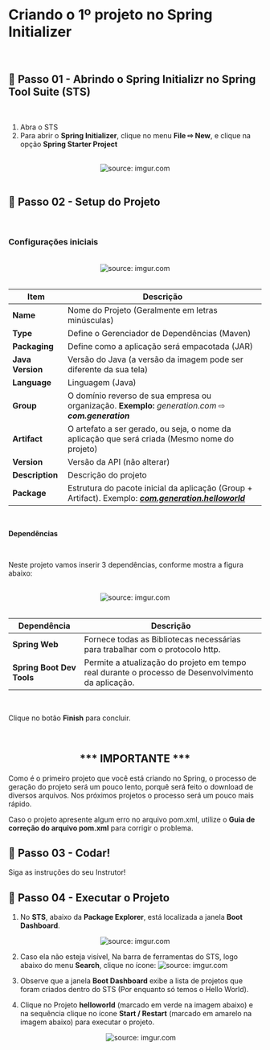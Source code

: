 <h1>Criando o 1º projeto no Spring Initializer</h1>

<br />

<h2>👣 Passo 01 - Abrindo o Spring Initializr no Spring Tool Suite (STS)</h2>

<br />

1) Abra o STS
2) Para abrir o **Spring Initializer**, clique no menu **File ⇨ New**, e clique na opção **Spring Starter Project**

<br />

<div align="center"><img src="https://i.imgur.com/XLRyeRq.png" title="source: imgur.com" /></div>

<br /> 

<h2>👣 Passo 02 - Setup do Projeto</h2>

<br />

<h3>Configurações iniciais</h3>

<br />

<div align="center"><img src="https://i.imgur.com/ES3D1bA.png" title="source: imgur.com" /></div>

<br />

| Item             | Descrição                                                    |
| ---------------- | ------------------------------------------------------------ |
| **Name**         | Nome do Projeto (Geralmente em letras minúsculas)            |
| **Type**         | Define o Gerenciador de Dependências (Maven)                 |
| **Packaging**    | Define como a aplicação será empacotada (JAR)                |
| **Java Version** | Versão do Java (a versão da imagem pode ser diferente da sua tela) |
| **Language**     | Linguagem (Java)                                             |
| **Group**        | O domínio reverso de sua empresa ou organização. **Exemplo:** *generation.com* ⇨ ***com.generation*** |
| **Artifact**     | O artefato a ser gerado, ou seja, o nome da aplicação que será criada (Mesmo nome do projeto) |
| **Version**      | Versão da API (não alterar)                                  |
| **Description**  | Descrição do projeto                                         |
| **Package**      | Estrutura do pacote inicial da aplicação (Group + Artifact). Exemplo: ***<u>com.generation.helloworld</u>*** |

<br />

**Dependências**

<br />

Neste projeto vamos inserir 3 dependências, conforme mostra a figura abaixo:

<br />

<div align="center"><img src="https://i.imgur.com/xkwG1en.png" title="source: imgur.com" /></div>

<br />

| Dependência               | Descrição                                                    |
| ------------------------- | ------------------------------------------------------------ |
| **Spring Web**            | Fornece todas as Bibliotecas necessárias para trabalhar com o protocolo http. |
| **Spring Boot Dev Tools** | Permite a atualização do projeto em tempo real durante o processo de Desenvolvimento da aplicação. |


<br />

Clique no botão **Finish** para concluir.

<br />

<div align="center"> <h2>*** IMPORTANTE ***</h2></div>

Como é o primeiro projeto que você está criando no Spring, o processo de geração do projeto será um pouco lento, porquê será feito o download de diversos arquivos. Nos próximos projetos o processo será um pouco mais rápido.

Caso o projeto apresente algum erro no arquivo pom.xml, utilize o <b>Guia de correção do arquivo pom.xml</b> para corrigir o problema.



<h2>👣 Passo 03 - Codar!</h2>



Siga as instruções do seu Instrutor!



<h2>👣 Passo 04 - Executar o Projeto</h2>



1. No **STS**, abaixo da **Package Explorer**, está localizada a janela **Boot Dashboard**.

<div align="center"><img src="https://i.imgur.com/MNofI7p.png" title="source: imgur.com" /></div>

2. Caso ela não esteja visível, Na barra de ferramentas do STS, logo abaixo do menu **Search**, clique no ícone: <img src="https://i.imgur.com/oWQ9c9p.png" title="source: imgur.com" />

3. Observe que a janela **Boot Dashboard** exibe a lista de projetos que foram criados dentro do STS (Por enquanto só temos o Hello World). 

4. Clique no Projeto **helloworld** (marcado em verde na imagem abaixo) e na sequência clique no ícone **Start / Restart** (marcado em amarelo na imagem abaixo) para executar o projeto.

   <div align="center"><img src="https://i.imgur.com/4VXoICV.png" title="source: imgur.com" /></div>
